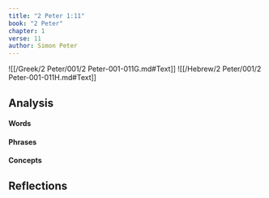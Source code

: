 ```yaml
---
title: "2 Peter 1:11"
book: "2 Peter"
chapter: 1
verse: 11
author: Simon Peter
---
```

![[/Greek/2 Peter/001/2 Peter-001-011G.md#Text]]
![[/Hebrew/2 Peter/001/2 Peter-001-011H.md#Text]]

## Analysis

#### Words

#### Phrases

#### Concepts

## Reflections
